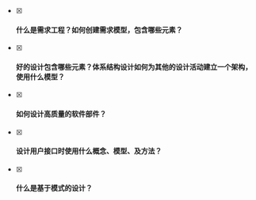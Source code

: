
- [x] #### 什么是需求工程？如何创建需求模型，包含哪些元素？

- [x] #### 好的设计包含哪些元素？体系结构设计如何为其他的设计活动建立一个架构，使用什么模型？

- [x] #### 如何设计高质量的软件部件？

- [x] #### 设计用户接口时使用什么概念、模型、及方法？

- [x] #### 什么是基于模式的设计？
